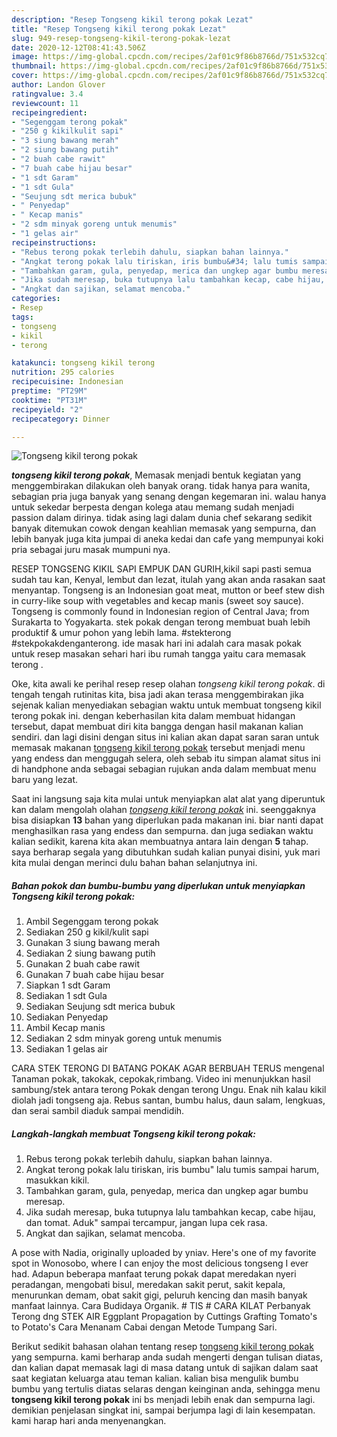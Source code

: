 ```yaml
---
description: "Resep Tongseng kikil terong pokak Lezat"
title: "Resep Tongseng kikil terong pokak Lezat"
slug: 949-resep-tongseng-kikil-terong-pokak-lezat
date: 2020-12-12T08:41:43.506Z
image: https://img-global.cpcdn.com/recipes/2af01c9f86b8766d/751x532cq70/tongseng-kikil-terong-pokak-foto-resep-utama.jpg
thumbnail: https://img-global.cpcdn.com/recipes/2af01c9f86b8766d/751x532cq70/tongseng-kikil-terong-pokak-foto-resep-utama.jpg
cover: https://img-global.cpcdn.com/recipes/2af01c9f86b8766d/751x532cq70/tongseng-kikil-terong-pokak-foto-resep-utama.jpg
author: Landon Glover
ratingvalue: 3.4
reviewcount: 11
recipeingredient:
- "Segenggam terong pokak"
- "250 g kikilkulit sapi"
- "3 siung bawang merah"
- "2 siung bawang putih"
- "2 buah cabe rawit"
- "7 buah cabe hijau besar"
- "1 sdt Garam"
- "1 sdt Gula"
- "Seujung sdt merica bubuk"
- " Penyedap"
- " Kecap manis"
- "2 sdm minyak goreng untuk menumis"
- "1 gelas air"
recipeinstructions:
- "Rebus terong pokak terlebih dahulu, siapkan bahan lainnya."
- "Angkat terong pokak lalu tiriskan, iris bumbu&#34; lalu tumis sampai harum, masukkan kikil."
- "Tambahkan garam, gula, penyedap, merica dan ungkep agar bumbu meresap."
- "Jika sudah meresap, buka tutupnya lalu tambahkan kecap, cabe hijau, dan tomat. Aduk&#34; sampai tercampur, jangan lupa cek rasa."
- "Angkat dan sajikan, selamat mencoba."
categories:
- Resep
tags:
- tongseng
- kikil
- terong

katakunci: tongseng kikil terong 
nutrition: 295 calories
recipecuisine: Indonesian
preptime: "PT29M"
cooktime: "PT31M"
recipeyield: "2"
recipecategory: Dinner

---
```



![Tongseng kikil terong pokak](https://img-global.cpcdn.com/recipes/2af01c9f86b8766d/751x532cq70/tongseng-kikil-terong-pokak-foto-resep-utama.jpg)

<b><i>tongseng kikil terong pokak</i></b>, Memasak menjadi bentuk kegiatan yang menggembirakan dilakukan oleh banyak orang. tidak hanya para wanita, sebagian pria juga banyak yang senang dengan kegemaran ini. walau hanya untuk sekedar berpesta dengan kolega atau memang sudah menjadi passion dalam dirinya. tidak asing lagi dalam dunia chef sekarang sedikit banyak ditemukan cowok dengan keahlian memasak yang sempurna, dan lebih banyak juga kita jumpai di aneka kedai dan cafe yang mempunyai koki pria sebagai juru masak mumpuni nya.

RESEP TONGSENG KIKIL SAPI EMPUK DAN GURIH,kikil sapi pasti semua sudah tau kan, Kenyal, lembut dan lezat, itulah yang akan anda rasakan saat menyantap. Tongseng is an Indonesian goat meat, mutton or beef stew dish in curry-like soup with vegetables and kecap manis (sweet soy sauce). Tongseng is commonly found in Indonesian region of Central Java; from Surakarta to Yogyakarta. stek pokak dengan terong membuat buah lebih produktif &amp; umur pohon yang lebih lama. #stekterong #stekpokakdenganterong. ide masak hari ini adalah cara masak pokak untuk resep masakan sehari hari ibu rumah tangga yaitu cara memasak terong .

Oke, kita awali ke perihal resep resep olahan <i>tongseng kikil terong pokak</i>. di tengah tengah rutinitas kita, bisa jadi akan terasa menggembirakan jika sejenak kalian menyediakan sebagian waktu untuk membuat tongseng kikil terong pokak ini. dengan keberhasilan kita dalam membuat hidangan tersebut, dapat membuat diri kita bangga dengan hasil makanan kalian sendiri. dan lagi disini dengan situs ini kalian akan dapat saran saran untuk memasak makanan <u>tongseng kikil terong pokak</u> tersebut menjadi menu yang endess dan menggugah selera, oleh sebab itu simpan alamat situs ini di handphone anda sebagai sebagian rujukan anda dalam membuat menu baru yang lezat.


Saat ini langsung saja kita mulai untuk menyiapkan alat alat yang diperuntuk kan dalam mengolah olahan <u><i>tongseng kikil terong pokak</i></u> ini. seenggaknya bisa disiapkan <b>13</b> bahan yang diperlukan pada makanan ini. biar nanti dapat menghasilkan rasa yang endess dan sempurna. dan juga sediakan waktu kalian sedikit, karena kita akan membuatnya antara lain dengan <b>5</b> tahap. saya berharap segala yang dibutuhkan sudah kalian punyai disini, yuk mari kita mulai dengan merinci dulu bahan bahan selanjutnya ini.

<!--inarticleads1-->

##### Bahan pokok dan bumbu-bumbu yang diperlukan untuk menyiapkan Tongseng kikil terong pokak:

1. Ambil Segenggam terong pokak
1. Sediakan 250 g kikil/kulit sapi
1. Gunakan 3 siung bawang merah
1. Sediakan 2 siung bawang putih
1. Gunakan 2 buah cabe rawit
1. Gunakan 7 buah cabe hijau besar
1. Siapkan 1 sdt Garam
1. Sediakan 1 sdt Gula
1. Sediakan Seujung sdt merica bubuk
1. Sediakan  Penyedap
1. Ambil  Kecap manis
1. Sediakan 2 sdm minyak goreng untuk menumis
1. Sediakan 1 gelas air


CARA STEK TERONG DI BATANG POKAK AGAR BERBUAH TERUS mengenal Tanaman pokak, takokak, cepokak,rimbang. Video ini menunjukkan hasil sambung/stek antara terong Pokak dengan terong Ungu. Enak nih kalau kikil diolah jadi tongseng aja. Rebus santan, bumbu halus, daun salam, lengkuas, dan serai sambil diaduk sampai mendidih. 

<!--inarticleads2-->

##### Langkah-langkah membuat Tongseng kikil terong pokak:

1. Rebus terong pokak terlebih dahulu, siapkan bahan lainnya.
1. Angkat terong pokak lalu tiriskan, iris bumbu&#34; lalu tumis sampai harum, masukkan kikil.
1. Tambahkan garam, gula, penyedap, merica dan ungkep agar bumbu meresap.
1. Jika sudah meresap, buka tutupnya lalu tambahkan kecap, cabe hijau, dan tomat. Aduk&#34; sampai tercampur, jangan lupa cek rasa.
1. Angkat dan sajikan, selamat mencoba.


A pose with Nadia, originally uploaded by yniav. Here&#39;s one of my favorite spot in Wonosobo, where I can enjoy the most delicious tongseng I ever had. Adapun beberapa manfaat terung pokak dapat meredakan nyeri peradangan, mengobati bisul, meredakan sakit perut, sakit kepala, menurunkan demam, obat sakit gigi, peluruh kencing dan masih banyak manfaat lainnya. Cara Budidaya Organik. # TIS # CARA KILAT Perbanyak Terong dng STEK AIR Eggplant Propagation by Cuttings Grafting Tomato&#39;s to Potato&#39;s Cara Menanam Cabai dengan Metode Tumpang Sari. 

Berikut sedikit bahasan olahan tentang resep <u>tongseng kikil terong pokak</u> yang sempurna. kami berharap anda sudah mengerti dengan tulisan diatas, dan kalian dapat memasak lagi di masa datang untuk di sajikan dalam saat saat kegiatan keluarga atau teman kalian. kalian bisa mengulik bumbu bumbu yang tertulis diatas selaras dengan keinginan anda, sehingga menu <b>tongseng kikil terong pokak</b> ini bs menjadi lebih enak dan sempurna lagi. demikian penjelasan singkat ini, sampai berjumpa lagi di lain kesempatan. kami harap hari anda menyenangkan.
